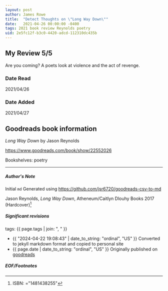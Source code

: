 ```yaml
---
layout: post
author: James Rowe
title:  "Detect Thoughts on \"Long Way Down\""
date:   2021-04-26 00:00:00 -0400
tags: 2021 book review Reynolds poetry
uid: 2e5fc12f-b3c0-4420-adcd-112310dc435b
---
```


<!-- highly dependent on how you personally use jekyll templates, and how you want this to show up -->
<!-- escape any jekyll keys with double brackets -->

## My Review 5/5

Are you coming? A poets look at violence and the act of revenge.

### Date Read
2021/04/26

### Date Added
2021/04/27

## Goodreads book information

*Long Way Down* by Jason Reynolds

https://www.goodreads.com/book/show/22552026

Bookshelves: poetry

---

##### Author's Note

Initial `md` Generated using https://github.com/jsr6720/goodreads-csv-to-md

Jason Reynolds, *Long Way Down*,  Atheneum/Caitlyn Dlouhy Books 2017 (Hardcover)[^1]

##### Significant revisions

tags: {{ page.tags | join: ", " }} <!-- todo move this somewhere -->

- {{ "2024-04-22 19:08:43" | date_to_string: "ordinal", "US" }} Converted to jekyll markdown format and copied to personal site
- {{ page.date | date_to_string: "ordinal", "US" }} Originally published on [goodreads](https://www.goodreads.com)

##### EOF/Footnotes

[^1]: ISBN: ="1481438255"